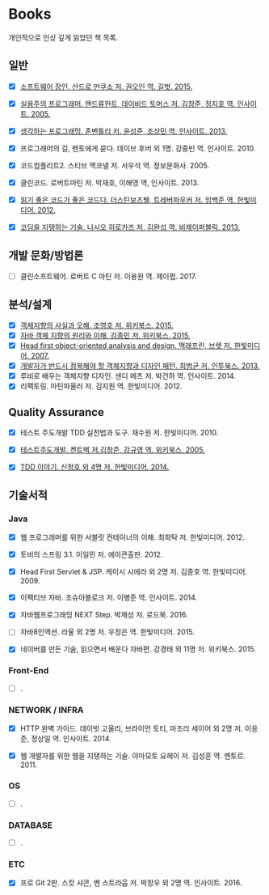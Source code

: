# Books

개인적으로 인상 깊게 읽었던 책 목록.

## 일반

- [x] [소프트웨어 장인. 산드로 만쿠소 저. 권오인 역. 길벗. 2015.](https://github.com/iamkyu/TIL/blob/master/book-summary/summary/master-of-software.md)
- [x] [실용주의 프로그래머. 앤드류헌트, 데이비드 토머스 저. 김창준, 정지호 역. 인사이트. 2005.](https://github.com/iamkyu/TIL/blob/master/book-summary/summary/pragmatic-programmer.md)
- [x] [생각하는 프로그래밍. 존벤틀리 저. 윤성준, 조상민 역. 인사이트. 2013.](https://github.com/iamkyu/TIL/blob/master/book-summary/summary/programming-pearls.md)
- [x] 프로그래머의 길, 멘토에게 묻다. 데이브 후버 외 1명. 강중빈 역. 인사이트. 2010. 
- [x] 코드컴플리트2. 스티브 맥코넬 저. 서우석 역. 정보문화사. 2005.
- [x] 클린코드. 로버트마틴 저. 박재호, 이해영 역, 인사이트. 2013. 
- [x] [읽기 좋은 코드가 좋은 코드다. 더스틴보즈웰, 트레버파우커 저. 임백준 역. 한빛미디어. 2012.](https://github.com/iamkyu/TIL/blob/master/book-summary/summary/art-of-readable-code.md)
- [x] [코딩을 지탱하는 기술. 니시오 히로카즈 저. 김완섭 역. 비제이퍼블릭. 2013.](https://github.com/iamkyu/TIL/blob/master/book-summary/summary/coding-technology.md)



## 개발 문화/방법론

- [ ] 클린소프트웨어. 로버트 C 마틴 저. 이용원 역. 제이펍. 2017.


## 분석/설계

- [x] [객체지향의 사실과 오해. 조영호 저. 위키북스. 2015.](https://github.com/iamkyu/TIL/blob/master/book-summary/summary/oop-books.md)
- [x] [자바 객체 지향의 원리와 이해. 김종민 저. 위키북스. 2015.](https://github.com/iamkyu/TIL/blob/master/book-summary/summary/oop-books.md)
- [x] [Head first object-oriented analysis and design. 맥래프린, 브렛 저. 한빛미디어. 2007.](https://github.com/iamkyu/TIL/blob/master/book-summary/summary/oop-books.md)
- [x] [개발자가 반드시 정복해야 할 객체지향과 디자인 패턴. 최범균 저. 인투북스. 2013.](https://github.com/iamkyu/TIL/blob/master/book-summary/summary/oop-and-design-pattern.md)
- [x] 루비로 배우는 객체지향 디자인. 샌디 메츠 저. 박건하 역. 인사이트. 2014.
- [x] 리팩토링. 마틴파울러 저. 김지원 역. 한빛미디어. 2012.

## Quality Assurance

- [x] 테스트 주도개발 TDD 실천법과 도구. 채수원 저. 한빛미디어. 2010.
- [x] [테스트주도개발. 켄트벡 저.김창준, 강규영 역. 위키북스. 2005.](https://github.com/iamkyu/TIL/blob/master/book-summary/summary/test-driven-development-by-example.md)
- [x] [TDD 이야기. 신정호 외 4명 저. 한빛미디어. 2014.](https://github.com/iamkyu/TIL/blob/master/book-summary/summary/tdd-story.md)


## 기술서적
### Java

- [x] 웹 프로그래머를 위한 서블릿 컨테이너의 이해. 최희탁 저. 한빛미디어. 2012.
- [x] 토비의 스프링 3.1. 이일민 저. 에이콘출판. 2012.
- [x] Head First Servlet & JSP. 케이시 시에라 외 2명 저. 김종호 역. 한빛미디어. 2009.
- [x] 이펙티브 자바. 조슈아블로크 저. 이병준 역. 인사이트. 2014.
- [x] 자바웹프로그래밍 NEXT Step. 박재성 저. 로드북. 2016.
- [ ] 자바8인액션. 라울 외 2명 저. 우정은 역. 한빛미디어. 2015.
- [x] 네이버를 만든 기술, 읽으면서 배운다 자바편. 강경태 외 11명 저. 위키북스. 2015.


### Front-End

- [ ] .



### NETWORK / INFRA

- [x] HTTP 완벽 가이드. 데이빗 고울리, 브라이언 토티, 마조리 세이어 외 2명 저. 이응준, 정상일 역.  인사이트. 2014.
- [x] 웹 개발자를 위한 웹을 지탱하는 기술. 야마모토 요헤이 저. 김성훈 역. 멘토르. 2011.


### OS

- [ ] .


### DATABASE

- [ ] .

### ETC

- [x] 프로 Git 2판. 스캇 샤콘, 벤 스트라웁 저. 박창우 외 2명 역. 인사이트. 2016.

